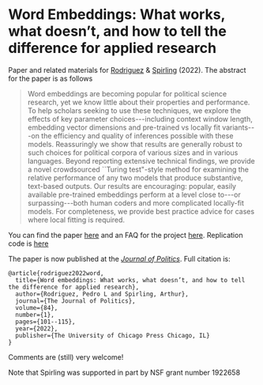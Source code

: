 # Word Embeddings: What works, what doesn’t, and how to tell the difference for applied research

Paper and related materials for [Rodriguez](http://prodriguezsosa.com/) & [Spirling](http://www.arthurspirling.org) (2022).  The abstract for the paper is as follows


> Word embeddings are becoming popular for political science research, yet we know little about their properties and performance. To help scholars seeking to use these techniques, we explore the effects of key parameter choices---including context window length, embedding vector dimensions and pre-trained vs locally fit variants---on the efficiency and quality of inferences possible with these models. Reassuringly we show that results are generally robust to such choices for political corpora of various sizes and in various languages. Beyond reporting extensive technical findings, we provide a novel crowdsourced ``Turing test"-style method for examining the relative performance of any two models that produce substantive, text-based outputs. Our results are encouraging: popular, easily available pre-trained embeddings perform at a level close to---or surpassing---both human coders and more complicated locally-fit models. For completeness, we provide best practice advice for cases where local fitting is required.




You can find the paper [here](https://github.com/ArthurSpirling/EmbeddingsPaper/blob/master/Paper/Embeddings_SpirlingRodriguez.pdf) and an FAQ for the project [here](https://github.com/ArthurSpirling/EmbeddingsPaper/blob/master/Project_FAQ/faq.md).  Replication code is [here](https://github.com/prodriguezsosa/EmbeddingsPaperReplication)

The paper is now published at the [*Journal of Politics*](https://www.journals.uchicago.edu/doi/10.1086/715162). Full citation is:

```
@article{rodriguez2022word,
  title={Word embeddings: What works, what doesn’t, and how to tell the difference for applied research},
  author={Rodriguez, Pedro L and Spirling, Arthur},
  journal={The Journal of Politics},
  volume={84},
  number={1},
  pages={101--115},
  year={2022},
  publisher={The University of Chicago Press Chicago, IL}
}
```

Comments are (still) very welcome! 

Note that Spirling was supported in part by NSF grant number 1922658
